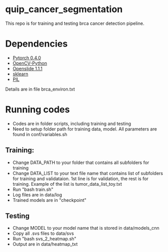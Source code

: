 # quip_cancer_segmentation

This repo is for training and testing brca cancer detection pipeline.

# Dependencies

 - [Pytorch 0.4.0](http://pytorch.org/)
 - [OpenCV-Python](https://pypi.python.org/pypi/opencv-python)
 - [Openslide 1.1.1](https://openslide.org/api/python/)
 - [sklearn](https://scikit-learn.org/stable/)
 - [PIL](https://pillow.readthedocs.io/en/3.1.x/reference/Image.html)
 
 Details are in file brca_environ.txt

# Running codes
- Codes are in folder scripts, including training and testing
- Need to setup folder path for training data, model. All parameters are found in conf/variables.sh
## Training:
- Change DATA_PATH to your folder that contains all subfolders for training
- Change DATA_LIST to your text file name that contains list of subfolders for training and validataion. 1st line is for validation, the rest is for training. Example of the list is tumor_data_list_toy.txt 
- Run "bash train.sh"
- Log files are in data/log
- Trained models are in "checkpoint"

## Testing
- Change MODEL to your model name that is stored in data/models_cnn
- Copy all .svs files to data/svs
- Run "bash svs_2_heatmap.sh"
- Output are in data/heatmap_txt
